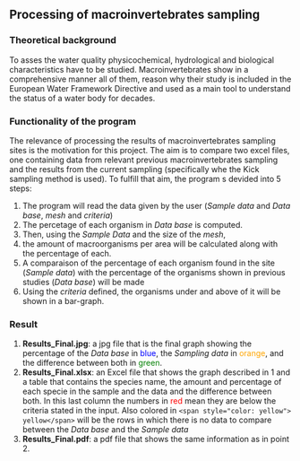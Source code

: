 ## Processing of macroinvertebrates sampling

### Theoretical background

To asses the water quality physicochemical, hydrological and biological characteristics have to be studied. Macroinvertebrates show in a comprehensive manner all of them, reason why their study is included in the European Water Framework Directive and used as a main tool to understand the status of a water body for decades.

### Functionality of the program

The relevance of processing the results of macroinvertebrates sampling sites is the motivation for this project. The aim is to compare two excel files, one containing data from relevant previous macroinvertebrates sampling and the results from the current sampling (specifically whe the Kick sampling method is used). To fulfill that aim, the program s devided into 5 steps:
 1. The program will read the data given by the user
(*Sample data* and *Data base*, *mesh* and *criteria*)
 2. The percetage of each organism in *Data base* is computed.
 3. Then, using the *Sample Data* and the size of the *mesh*, 
 4. the amount of macroorganisms per area will be calculated 
along with the percentage of each.
 5. A comparaison of the percentage of each organism found in 
the site (*Sample data*) with the percentage of the organisms
shown in previous studies (*Data base*) will be made
 6. Using the *criteria* defined, the organisms under and 
above of it will be shown in a bar-graph.

### Result

1. **Results_Final.jpg**: a jpg file that is the final graph showing the
percentage of the *Data base* in <span style="color: blue"> blue</span>,
the *Sampling data* in <span style="color: orange"> orange</span>, and
the difference between both in <span style="color: green"> green</span>.
2. **Results_Final.xlsx**: an Excel file that shows the graph described
in 1 and a table that contains the species name, the amount and percentage of
each specie in the sample and the data and the difference between both. In this
last column the numbers in <span style="color: red"> red</span> mean they are
below the criteria stated in the input. Also colored in 
`<span style="color: yellow"> yellow</span>` will be the rows in which there is no
data to compare between the *Data base* and the *Sample data*
3. **Results_Final.pdf**: a pdf file that shows the same information as in point 2.


